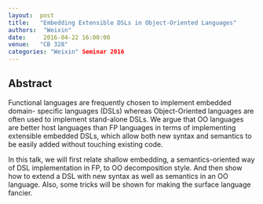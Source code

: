 ```yaml
--- 
layout:  post 
title:   "Embedding Extensible DSLs in Object-Oriented Languages"
authors:  "Weixin"
date:     2016-04-22 16:00:00
venue:   "CB 328"
categories: "Weixin" Seminar 2016
--- 
```

## Abstract

Functional languages are frequently chosen to implement embedded domain-
specific languages (DSLs) whereas Object-Oriented languages are often used
to
implement stand-alone DSLs. We argue that OO languages are better host
languages
than FP languages in terms of implementing extensible embedded DSLs, which
allow
both new syntax and semantics to be easily added without touching existing
code.

In this talk, we will first relate shallow embedding, a semantics-oriented
way
of DSL implementation in FP, to OO decomposition style. And then show how to
extend a DSL with new syntax as well as semantics in an OO language. Also,
some
tricks will be shown for making the surface language fancier.


